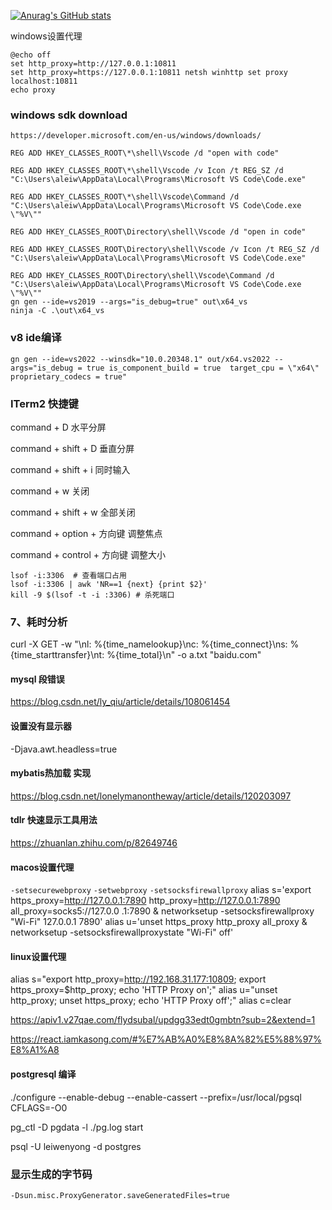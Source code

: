 [![Anurag's GitHub stats](https://github-readme-stats.vercel.app/api?username=aierx)](https://github.com/anuraghazra/github-readme-stats)

windows设置代理
```shell
@echo off 
set http_proxy=http://127.0.0.1:10811 
set http_proxy=https://127.0.0.1:10811 netsh winhttp set proxy localhost:10811 
echo proxy
```


### windows sdk download
`https://developer.microsoft.com/en-us/windows/downloads/`

```shell
REG ADD HKEY_CLASSES_ROOT\*\shell\Vscode /d "open with code"

REG ADD HKEY_CLASSES_ROOT\*\shell\Vscode /v Icon /t REG_SZ /d "C:\Users\aleiw\AppData\Local\Programs\Microsoft VS Code\Code.exe"

REG ADD HKEY_CLASSES_ROOT\*\shell\Vscode\Command /d "C:\Users\aleiw\AppData\Local\Programs\Microsoft VS Code\Code.exe  \"%V\""

REG ADD HKEY_CLASSES_ROOT\Directory\shell\Vscode /d "open in code"

REG ADD HKEY_CLASSES_ROOT\Directory\shell\Vscode /v Icon /t REG_SZ /d "C:\Users\aleiw\AppData\Local\Programs\Microsoft VS Code\Code.exe"

REG ADD HKEY_CLASSES_ROOT\Directory\shell\Vscode\Command /d "C:\Users\aleiw\AppData\Local\Programs\Microsoft VS Code\Code.exe  \"%V\""
gn gen --ide=vs2019 --args="is_debug=true" out\x64_vs
ninja -C .\out\x64_vs
```





### v8 ide编译
```shell
gn gen --ide=vs2022 --winsdk="10.0.20348.1" out/x64.vs2022 --args="is_debug = true is_component_build = true  target_cpu = \"x64\" proprietary_codecs = true"
```

### ITerm2 快捷键 
command + D 水平分屏 

command + shift + D 垂直分屏 

command + shift + i 同时输入 

command + w 关闭 

command + shift + w 全部关闭 

command + option + 方向键 调整焦点 

command + control + 方向键 调整大小

```shell
lsof -i:3306  # 查看端口占用 
lsof -i:3306 | awk 'NR==1 {next} {print $2}'
kill -9 $(lsof -t -i :3306) # 杀死端口
```


### 7、耗时分析
curl -X GET -w "\nl: %{time_namelookup}\nc: %{time_connect}\ns: %{time_starttransfer}\nt: %{time_total}\n" -o a.txt  "baidu.com"




#### mysql 段错误
https://blog.csdn.net/ly_qiu/article/details/108061454




#### 设置没有显示器
-Djava.awt.headless=true


#### mybatis热加载 实现
https://blog.csdn.net/lonelymanontheway/article/details/120203097



#### tdlr 快速显示工具用法
https://zhuanlan.zhihu.com/p/82649746



#### macos设置代理
`-setsecurewebproxy` `-setwebproxy` `-setsocksfirewallproxy`
alias s='export https_proxy=http://127.0.0.1:7890 http_proxy=http://127.0.0.1:7890 all_proxy=socks5://127.0.0    .1:7890 & networksetup -setsocksfirewallproxy "Wi-Fi" 127.0.0.1 7890'
alias u='unset https_proxy http_proxy all_proxy & networksetup -setsocksfirewallproxystate "Wi-Fi" off'


#### linux设置代理
alias s="export http_proxy=http://192.168.31.177:10809; export https_proxy=$http_proxy; echo 'HTTP Proxy on';"
alias u="unset http_proxy; unset https_proxy; echo 'HTTP Proxy off';"
alias c=clear

https://apiv1.v27qae.com/flydsubal/updgg33edt0gmbtn?sub=2&extend=1

https://react.iamkasong.com/#%E7%AB%A0%E8%8A%82%E5%88%97%E8%A1%A8
#### postgresql 编译
./configure --enable-debug --enable-cassert --prefix=/usr/local/pgsql CFLAGS=-O0

pg_ctl -D pgdata -l ./pg.log start

psql -U leiwenyong -d postgres

### 显示生成的字节码
```
-Dsun.misc.ProxyGenerator.saveGeneratedFiles=true
```
